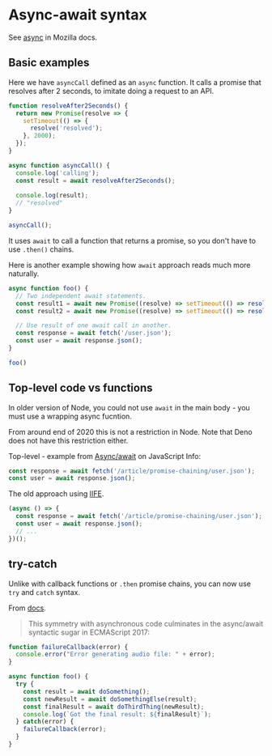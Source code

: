 # Async-await syntax

See [async](https://developer.mozilla.org/en-US/docs/Web/JavaScript/Reference/Statements/async_function) in Mozilla docs.


## Basic examples

Here we have `asyncCall` defined as an `async` function. It calls a promise that resolves after 2 seconds, to imitate doing a request to an API.

```javascript
function resolveAfter2Seconds() {
  return new Promise(resolve => {
    setTimeout(() => {
      resolve('resolved');
    }, 2000);
  });
}

async function asyncCall() {
  console.log('calling');
  const result = await resolveAfter2Seconds();
  
  console.log(result);
  // "resolved"
}

asyncCall();
```

It uses `await` to call a function that returns a promise, so you don't have to use `.then()` chains.

Here is another example showing how `await` approach reads much more naturally.

```javascript
async function foo() {
  // Two independent await statements.
  const result1 = await new Promise((resolve) => setTimeout(() => resolve('1')))
  const result2 = await new Promise((resolve) => setTimeout(() => resolve('2')))

  // Use result of one await call in another.
  const response = await fetch('/user.json');
  const user = await response.json();
}

foo()
```


## Top-level code vs functions

In older version of Node, you could not use `await` in the main body - you must use a wrapping async fucntion.

From around end of 2020 this is not a restriction in Node. Note that Deno does not have this restriction either.

Top-level - example from [Async/await](https://javascript.info/async-await) on JavaScript Info:

```javascript
const response = await fetch('/article/promise-chaining/user.json');
const user = await response.json();
```

The old approach using [IIFE](https://developer.mozilla.org/en-US/docs/Glossary/IIFE).

```javascript
(async () => {
  const response = await fetch('/article/promise-chaining/user.json');
  const user = await response.json();
  // ...
})();
```


## try-catch

Unlike with callback functions or `.then` promise chains, you can now use `try` and `catch` syntax.

From [docs](https://developer.mozilla.org/en-US/docs/Web/JavaScript/Guide/Using_promises).

> This symmetry with asynchronous code culminates in the async/await syntactic sugar in ECMAScript 2017:

```javascript
function failureCallback(error) {
  console.error("Error generating audio file: " + error);
}

async function foo() {
  try {
    const result = await doSomething();
    const newResult = await doSomethingElse(result);
    const finalResult = await doThirdThing(newResult);
    console.log(`Got the final result: ${finalResult}`);
  } catch(error) {
    failureCallback(error);
  }
}
```
